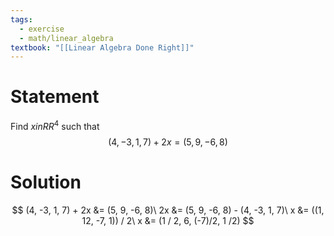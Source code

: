 ```yaml
---
tags:
  - exercise
  - math/linear_algebra
textbook: "[[Linear Algebra Done Right]]"
---
```

# Statement
Find $x in RR^4$ such that$$
(4, -3, 1, 7) + 2x = (5, 9, -6, 8)
$$
# Solution
$$
(4, -3, 1, 7) + 2x &= (5, 9, -6, 8)\
2x &= (5, 9, -6, 8) - (4, -3, 1, 7)\
x &= ((1, 12, -7, 1)) / 2\
x &= (1 / 2, 6, (-7)/2, 1 /2)
$$